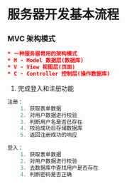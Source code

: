 # 服务器开发基本流程

###  MVC 架构模式

```json
* 一种服务器常用的架构模式
* M - Model 数据层(数据库)
* V - View 视图层(页面)
* C - Controller 控制层(操作数据库)
```

1. 完成登入和注册功能

```js
注册：
    1. 获取表单数据
    2. 对用户数据进行校验
    3. 判断用户名是否已存在
    4. 校验成功后存储数据库
    5. 返回注册成功的响应
```

```js
登入： 
    1. 获取表单数据
    2. 对用户数据进行校验
    3. 去数据库中查找用户是否存在
    4. 判断密码是否正确
```

   

   

